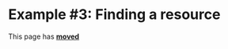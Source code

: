 # Example #3: Finding a resource #

This page has [**moved**](https://lib-docs.delphidabbler.com/ResFile/1/Examples/Example3)